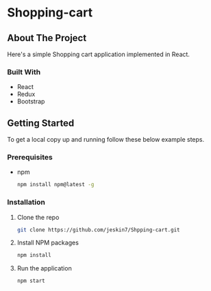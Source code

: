 # Shopping-cart
<!-- ABOUT THE PROJECT -->
## About The Project

Here's a simple Shopping cart application implemented in React.

### Built With

* React
* Redux
* Bootstrap

<!-- GETTING STARTED -->
## Getting Started

To get a local copy up and running follow these below example steps.

### Prerequisites

* npm
  ```sh
  npm install npm@latest -g
  ```

### Installation

1. Clone the repo
   ```sh
   git clone https://github.com/jeskin7/Shpping-cart.git
   ```
2. Install NPM packages
   ```sh
   npm install
   ```
3. Run the application 
    ```sh
   npm start
    ```
